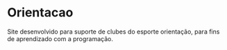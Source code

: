 # Orientacao
Site desenvolvido para suporte de clubes do esporte orientação, para fins de aprendizado com a programação. 
